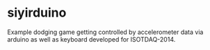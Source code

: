# siyirduino
Example dodging game getting controlled by accelerometer data via arduino as well as keyboard developed for ISOTDAQ-2014.
